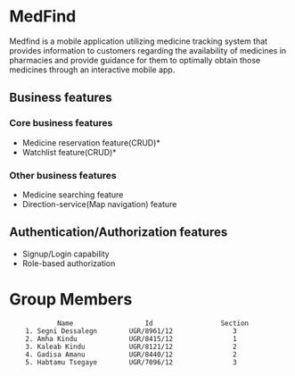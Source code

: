 # MedFind
Medfind is a mobile application utilizing medicine tracking system that provides information to customers regarding the availability of medicines in pharmacies and provide guidance for them to optimally obtain those medicines through an interactive mobile app. 

## Business features
### Core business features
- Medicine reservation feature(CRUD)*
- Watchlist feature(CRUD)*

### Other business features
- Medicine searching feature
- Direction-service(Map navigation) feature

## Authentication/Authorization features
- Signup/Login capability
- Role-based authorization

# Group Members
                Name                  Id                 Section 
        1. Segni Dessalegn        UGR/8961/12               3
        2. Amha Kindu             UGR/8415/12               1
        3. Kaleab Kindu           UGR/8121/12               2
        4. Gadisa Amanu           UGR/8440/12               2
        5. Habtamu Tsegaye        UGR/7096/12               3

